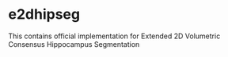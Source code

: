 # e2dhipseg
This contains official implementation for Extended 2D Volumetric Consensus Hippocampus Segmentation
